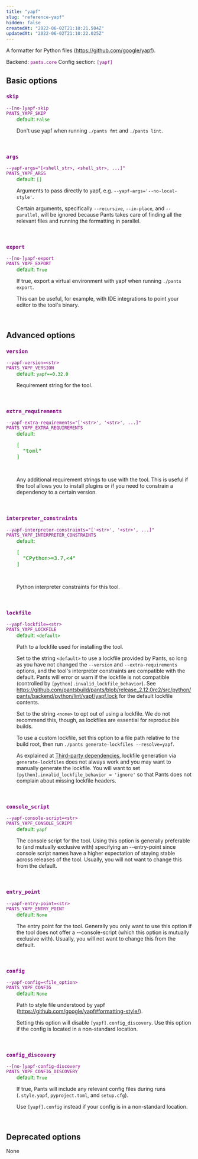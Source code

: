 ```yaml
---
title: "yapf"
slug: "reference-yapf"
hidden: false
createdAt: "2022-06-02T21:10:21.504Z"
updatedAt: "2022-06-02T21:10:22.025Z"
---
```

A formatter for Python files (https://github.com/google/yapf).

Backend: <span style="color: purple"><code>pants.core</code></span>
Config section: <span style="color: purple"><code>[yapf]</code></span>

## Basic options

<div style="color: purple">
  <h3><code>skip</code></h3>
  <code>--[no-]yapf-skip</code><br>
  <code>PANTS_YAPF_SKIP</code><br>
</div>
<div style="padding-left: 2em;">
<span style="color: green">default: <code>False</code></span>

<br>

Don't use yapf when running `./pants fmt` and `./pants lint`.
</div>
<br>

<div style="color: purple">
  <h3><code>args</code></h3>
  <code>--yapf-args=&quot;[&lt;shell_str&gt;, &lt;shell_str&gt;, ...]&quot;</code><br>
  <code>PANTS_YAPF_ARGS</code><br>
</div>
<div style="padding-left: 2em;">
<span style="color: green">default: <code>[]</code></span>

<br>

Arguments to pass directly to yapf, e.g. `--yapf-args='--no-local-style'`.

Certain arguments, specifically `--recursive`, `--in-place`, and `--parallel`, will be ignored because Pants takes care of finding all the relevant files and running the formatting in parallel.
</div>
<br>

<div style="color: purple">
  <h3><code>export</code></h3>
  <code>--[no-]yapf-export</code><br>
  <code>PANTS_YAPF_EXPORT</code><br>
</div>
<div style="padding-left: 2em;">
<span style="color: green">default: <code>True</code></span>

<br>

If true, export a virtual environment with yapf when running `./pants export`.

This can be useful, for example, with IDE integrations to point your editor to the tool's binary.
</div>
<br>


## Advanced options

<div style="color: purple">
  <h3><code>version</code></h3>
  <code>--yapf-version=&lt;str&gt;</code><br>
  <code>PANTS_YAPF_VERSION</code><br>
</div>
<div style="padding-left: 2em;">
<span style="color: green">default: <code>yapf==0.32.0</code></span>

<br>

Requirement string for the tool.
</div>
<br>

<div style="color: purple">
  <h3><code>extra_requirements</code></h3>
  <code>--yapf-extra-requirements=&quot;['&lt;str&gt;', '&lt;str&gt;', ...]&quot;</code><br>
  <code>PANTS_YAPF_EXTRA_REQUIREMENTS</code><br>
</div>
<div style="padding-left: 2em;">
<span style="color: green">default: <pre>[
  "toml"
]</pre></span>

<br>

Any additional requirement strings to use with the tool. This is useful if the tool allows you to install plugins or if you need to constrain a dependency to a certain version.
</div>
<br>

<div style="color: purple">
  <h3><code>interpreter_constraints</code></h3>
  <code>--yapf-interpreter-constraints=&quot;['&lt;str&gt;', '&lt;str&gt;', ...]&quot;</code><br>
  <code>PANTS_YAPF_INTERPRETER_CONSTRAINTS</code><br>
</div>
<div style="padding-left: 2em;">
<span style="color: green">default: <pre>[
  "CPython&gt;=3.7,&lt;4"
]</pre></span>

<br>

Python interpreter constraints for this tool.
</div>
<br>

<div style="color: purple">
  <h3><code>lockfile</code></h3>
  <code>--yapf-lockfile=&lt;str&gt;</code><br>
  <code>PANTS_YAPF_LOCKFILE</code><br>
</div>
<div style="padding-left: 2em;">
<span style="color: green">default: <code>&lt;default&gt;</code></span>

<br>

Path to a lockfile used for installing the tool.

Set to the string `<default>` to use a lockfile provided by Pants, so long as you have not changed the `--version` and `--extra-requirements` options, and the tool's interpreter constraints are compatible with the default. Pants will error or warn if the lockfile is not compatible (controlled by `[python].invalid_lockfile_behavior`). See https://github.com/pantsbuild/pants/blob/release_2.12.0rc2/src/python/pants/backend/python/lint/yapf/yapf.lock for the default lockfile contents.

Set to the string `<none>` to opt out of using a lockfile. We do not recommend this, though, as lockfiles are essential for reproducible builds.

To use a custom lockfile, set this option to a file path relative to the build root, then run `./pants generate-lockfiles --resolve=yapf`.

As explained at [Third-party dependencies](doc:python-third-party-dependencies), lockfile generation via `generate-lockfiles` does not always work and you may want to manually generate the lockfile. You will want to set `[python].invalid_lockfile_behavior = 'ignore'` so that Pants does not complain about missing lockfile headers.
</div>
<br>

<div style="color: purple">
  <h3><code>console_script</code></h3>
  <code>--yapf-console-script=&lt;str&gt;</code><br>
  <code>PANTS_YAPF_CONSOLE_SCRIPT</code><br>
</div>
<div style="padding-left: 2em;">
<span style="color: green">default: <code>yapf</code></span>

<br>

The console script for the tool. Using this option is generally preferable to (and mutually exclusive with) specifying an --entry-point since console script names have a higher expectation of staying stable across releases of the tool. Usually, you will not want to change this from the default.
</div>
<br>

<div style="color: purple">
  <h3><code>entry_point</code></h3>
  <code>--yapf-entry-point=&lt;str&gt;</code><br>
  <code>PANTS_YAPF_ENTRY_POINT</code><br>
</div>
<div style="padding-left: 2em;">
<span style="color: green">default: <code>None</code></span>

<br>

The entry point for the tool. Generally you only want to use this option if the tool does not offer a --console-script (which this option is mutually exclusive with). Usually, you will not want to change this from the default.
</div>
<br>

<div style="color: purple">
  <h3><code>config</code></h3>
  <code>--yapf-config=&lt;file_option&gt;</code><br>
  <code>PANTS_YAPF_CONFIG</code><br>
</div>
<div style="padding-left: 2em;">
<span style="color: green">default: <code>None</code></span>

<br>

Path to style file understood by yapf (https://github.com/google/yapf#formatting-style/).

Setting this option will disable `[yapf].config_discovery`. Use this option if the config is located in a non-standard location.
</div>
<br>

<div style="color: purple">
  <h3><code>config_discovery</code></h3>
  <code>--[no-]yapf-config-discovery</code><br>
  <code>PANTS_YAPF_CONFIG_DISCOVERY</code><br>
</div>
<div style="padding-left: 2em;">
<span style="color: green">default: <code>True</code></span>

<br>

If true, Pants will include any relevant config files during runs (`.style.yapf`, `pyproject.toml`, and `setup.cfg`).

Use `[yapf].config` instead if your config is in a non-standard location.
</div>
<br>


## Deprecated options

None
